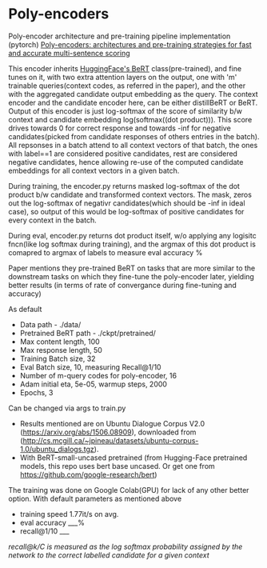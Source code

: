# Poly-encoders
Poly-encoder architecture and pre-training pipeline implementation (pytorch) [Poly-encoders: architectures and pre-training
strategies for fast and accurate multi-sentence scoring](https://arxiv.org/pdf/1905.01969.pdf)

This encoder inherits [HuggingFace's BeRT](https://huggingface.co/transformers/model_doc/bert.html) class(pre-trained), and fine tunes on it, with two extra attention layers on the output, one with 'm' trainable queries(context codes, as referred in  the paper), and the other with the aggregated candidate output embedding as the query. The context encoder and the candidate encoder here, can be either distillBeRT or BeRT. Output of this encoder is just log-softmax of the score of similarity b/w context and candidate embedding log(softmax((dot product))). This score drives towards 0 for correct response and towards -inf for negative candidates(picked from candidate responses of others entries in the batch). All repsonses in a batch attend to all context vectors of that batch, the ones with label==1 are considered positive candidates, rest are considered negative candidates, hence allowing re-use of the computed candidate embeddings for all context vectors in a given batch.

During training, the encoder.py returns masked log-softmax of the dot product b/w candidate and transformed context vectors. The mask, zeros out the log-softmax of negativr candidates(which should be -inf in ideal case), so output of this would be log-softmax of positive candidates for every context in the batch.

During eval, encoder.py returns dot product itself, w/o applying any logisitc fncn(like log softmax during training), and the argmax of this dot product is comapred to argmax of labels to measure eval accuracy %

Paper mentions they pre-trained BeRT on tasks that are more similar to the downstream tasks on which they fine-tune the poly-encoder later, yielding better results (in terms of rate of convergance during fine-tuning and accuracy)

As default
- Data path - ./data/
- Pretrained BeRT path - ./ckpt/pretrained/
- Max content length, 100
- Max response length, 50
- Training Batch size, 32
- Eval Batch size, 10, measuring Recall@1/10
- Number of m-query codes for poly-encoder, 16
- Adam initial eta, 5e-05, warmup steps, 2000
- Epochs, 3

Can be changed via args to train.py


- Results mentioned are on Ubuntu Dialogue Corpus V2.0 (https://arxiv.org/abs/1506.08909), downloaded from (http://cs.mcgill.ca/~jpineau/datasets/ubuntu-corpus-1.0/ubuntu_dialogs.tgz).
- With BeRT-small-uncased pretrained (from Hugging-Face pretrained models, this repo uses bert base uncased. Or get one from https://github.com/google-research/bert)


The training was done on Google Colab(GPU) for lack of any other better option. With default parameters as mentioned above
- training speed 1.77it/s on avg.
- eval accuracy ___%
- recall@1/10 ___

*recall@k/C is measured as the log softmax probability assigned  by the network to the correct labelled candidate for a given context*
